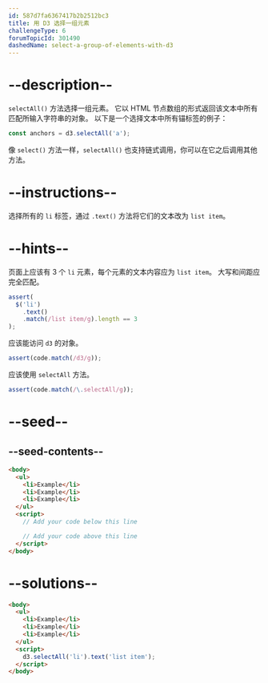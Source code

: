 ```yaml
---
id: 587d7fa6367417b2b2512bc3
title: 用 D3 选择一组元素
challengeType: 6
forumTopicId: 301490
dashedName: select-a-group-of-elements-with-d3
---
```


# --description--

`selectAll()` 方法选择一组元素。 它以 HTML 节点数组的形式返回该文本中所有匹配所输入字符串的对象。 以下是一个选择文本中所有锚标签的例子：

```js
const anchors = d3.selectAll('a');
```

像 `select()` 方法一样，`selectAll()` 也支持链式调用，你可以在它之后调用其他方法。

# --instructions--

选择所有的 `li` 标签，通过 `.text()` 方法将它们的文本改为 `list item`。

# --hints--

页面上应该有 3 个 `li` 元素，每个元素的文本内容应为 `list item`。 大写和间距应完全匹配。

```js
assert(
  $('li')
    .text()
    .match(/list item/g).length == 3
);
```

应该能访问 `d3` 的对象。

```js
assert(code.match(/d3/g));
```

应该使用 `selectAll` 方法。

```js
assert(code.match(/\.selectAll/g));
```

# --seed--

## --seed-contents--

```html
<body>
  <ul>
    <li>Example</li>
    <li>Example</li>
    <li>Example</li>
  </ul>
  <script>
    // Add your code below this line

    // Add your code above this line
  </script>
</body>
```

# --solutions--

```html
<body>
  <ul>
    <li>Example</li>
    <li>Example</li>
    <li>Example</li>
  </ul>
  <script>
    d3.selectAll('li').text('list item');
  </script>
</body>
```
